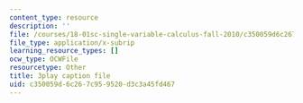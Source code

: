 ```yaml
---
content_type: resource
description: ''
file: /courses/18-01sc-single-variable-calculus-fall-2010/c350059d6c267c959520d3c3a45fd467_9v25gg2qJYE.srt
file_type: application/x-subrip
learning_resource_types: []
ocw_type: OCWFile
resourcetype: Other
title: 3play caption file
uid: c350059d-6c26-7c95-9520-d3c3a45fd467
---
```

